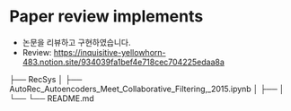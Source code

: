 # Paper review implements

* 논문을 리뷰하고 구현하였습니다.
* Review: https://inquisitive-yellowhorn-483.notion.site/934039fa1bef4e718cec704225edaa8a


├── RecSys
│   ├── AutoRec_Autoencoders_Meet_Collaborative_Filtering,_2015.ipynb
│   ├── 
│   └── 
└── README.md

